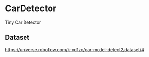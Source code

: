 # CarDetector
Tiny Car Detector


## Dataset

https://universe.roboflow.com/k-qd1zc/car-model-detect2/dataset/4